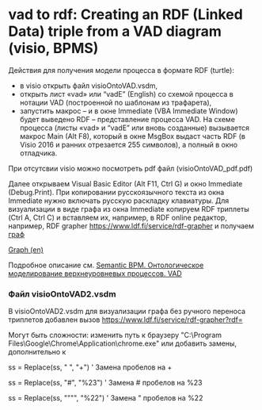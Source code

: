 # vad to rdf: Creating an RDF (Linked Data) triple from a VAD diagram (visio, BPMS)

Действия для получения модели процесса в формате RDF (turtle): 
- в visio открыть файл visioOntoVAD.vsdm, 
- открыть лист «vad» или “vadE” (English) со схемой процесса в нотации VAD (построенной по шаблонам из трафарета), 
- запустить макрос – и в окне Immediate (VBA Immediate Window) будет выведено RDF – представление процесса VAD.
На схеме процесса (листы «vad» и “vadE” или вновь созданные) вызывается макрос Main (Alt F8), который в окне MsgBox выдаст часть RDF (в Visio 2016 и ранних отрезается 255 символов), а полный в окно отладчика.

При отсутсвии visio можно посмотреть pdf файл (visioOntoVAD_pdf.pdf)

Далее открываем Visual Basic Editor (Alt F11, Ctrl G) и окно Immediate (Debug.Print). При копировании русскоязычного текста из окна Immediate нужно включать русскую раскладку клавиатуры. 
Для визуализации в виде графа из окна Immediate копируем RDF триплеты (Ctrl A, Ctrl C) и вставляем их, например, в RDF online редактор, например, RDF grapher
https://www.ldf.fi/service/rdf-grapher 
и получаем [граф](https://www.ldf.fi/service/rdf-grapher?rdf=%40prefix+%3A+%3Chttp%3A%2F%2Fexample.org%2F%3E+.%0D%0A%40prefix+rdfs%3A+%3Chttp%3A%2F%2Fwww.w3.org%2F2000%2F01%2Frdf-schema%23%3E+.%0D%0A%40prefix+rdf%3A+%3Chttp%3A%2F%2Fwww.w3.org%2F1999%2F02%2F22-rdf-syntax-ns%23%3E+.%0D%0A%3A%D0%98%D0%B7%D0%B3%D0%BE%D1%82%D0%BE%D0%B2%D0%BB%D0%B5%D0%BD%D0%B8%D0%B5_%D1%81%D0%BA%D1%80%D0%B5%D0%BF%D0%BA%D0%B8%0D%0A++++rdf%3Atype+%3AProcess+%3B%0D%0A++++rdfs%3Alabel+%22%D0%98%D0%B7%D0%B3%D0%BE%D1%82%D0%BE%D0%B2%D0%BB%D0%B5%D0%BD%D0%B8%D0%B5+%D1%81%D0%BA%D1%80%D0%B5%D0%BF%D0%BA%D0%B8%22+%3B%0D%0A++++%3AhasDia+%3AVADscheme_%D0%98%D0%B7%D0%B3%D0%BE%D1%82%D0%BE%D0%B2%D0%BB%D0%B5%D0%BD%D0%B8%D0%B5_%D1%81%D0%BA%D1%80%D0%B5%D0%BF%D0%BA%D0%B8+.%0D%0A%3AVADscheme_%D0%98%D0%B7%D0%B3%D0%BE%D1%82%D0%BE%D0%B2%D0%BB%D0%B5%D0%BD%D0%B8%D0%B5_%D1%81%D0%BA%D1%80%D0%B5%D0%BF%D0%BA%D0%B8+rdf%3Atype+%3ADiagram+.%0D%0A%0D%0A%3A%D0%97%D0%B0%D0%BA%D1%83%D0%BF%D0%BA%D0%B0_%D0%BC%D0%B0%D1%82%D0%B5%D1%80%D0%B8%D0%B0%D0%BB%D0%BE%D0%B2+%3AhasNext+%3A%D0%9D%D0%B0%D1%80%D0%B5%D0%B7%D0%BA%D0%B0_%D0%BF%D1%80%D0%BE%D0%B2%D0%BE%D0%BB%D0%BA%D0%B8+.%0D%0A%3A%D0%9D%D0%B0%D1%80%D0%B5%D0%B7%D0%BA%D0%B0_%D0%BF%D1%80%D0%BE%D0%B2%D0%BE%D0%BB%D0%BA%D0%B8+%3AhasNext+%3A%D0%98%D0%B7%D0%B3%D0%B8%D0%B1_%D0%BF%D1%80%D0%BE%D0%B2%D0%BE%D0%BB%D0%BA%D0%B8+.%0D%0A%3A%D0%98%D0%B7%D0%B3%D0%B8%D0%B1_%D0%BF%D1%80%D0%BE%D0%B2%D0%BE%D0%BB%D0%BA%D0%B8+%3AhasNext+%3A%D0%A4%D0%B0%D1%81%D0%BE%D0%B2%D0%BA%D0%B0_%D0%B8%D0%B7%D0%B4%D0%B5%D0%BB%D0%B8%D0%B9+.%0D%0A%3A%D0%A4%D0%B0%D1%81%D0%BE%D0%B2%D0%BA%D0%B0_%D0%B8%D0%B7%D0%B4%D0%B5%D0%BB%D0%B8%D0%B9+%3AhasNext+%3A%D0%A1%D0%BA%D0%BB%D0%B0%D0%B4%D1%81%D0%BA%D0%BE%D0%B5_%D1%85%D1%80%D0%B0%D0%BD%D0%B5%D0%BD%D0%B8%D0%B5+.%0D%0A%0D%0A%3A%D0%97%D0%B0%D0%BA%D1%83%D0%BF%D0%BA%D0%B0_%D0%BC%D0%B0%D1%82%D0%B5%D1%80%D0%B8%D0%B0%D0%BB%D0%BE%D0%B2%0D%0A++++rdfs%3Alabel+%22%D0%97%D0%B0%D0%BA%D1%83%D0%BF%D0%BA%D0%B0+%D0%BC%D0%B0%D1%82%D0%B5%D1%80%D0%B8%D0%B0%D0%BB%D0%BE%D0%B2%22+%3B%0D%0A++++rdf%3Atype+%3AProcess+%3B%0D%0A++++%3AisBegin+%3AVADscheme_%D0%98%D0%B7%D0%B3%D0%BE%D1%82%D0%BE%D0%B2%D0%BB%D0%B5%D0%BD%D0%B8%D0%B5_%D1%81%D0%BA%D1%80%D0%B5%D0%BF%D0%BA%D0%B8+.%0D%0A%0D%0A%3A%D0%9D%D0%B0%D1%80%D0%B5%D0%B7%D0%BA%D0%B0_%D0%BF%D1%80%D0%BE%D0%B2%D0%BE%D0%BB%D0%BA%D0%B8%0D%0A++++rdfs%3Alabel+%22%D0%9D%D0%B0%D1%80%D0%B5%D0%B7%D0%BA%D0%B0+%D0%BF%D1%80%D0%BE%D0%B2%D0%BE%D0%BB%D0%BA%D0%B8%22+%3B%0D%0A++++rdf%3Atype+%3AProcess+%3B%0D%0A++++%3AhasParent+%3A%D0%98%D0%B7%D0%B3%D0%BE%D1%82%D0%BE%D0%B2%D0%BB%D0%B5%D0%BD%D0%B8%D0%B5_%D1%81%D0%BA%D1%80%D0%B5%D0%BF%D0%BA%D0%B8+.%0D%0A%0D%0A%3A%D0%A4%D0%B0%D1%81%D0%BE%D0%B2%D0%BA%D0%B0_%D0%B8%D0%B7%D0%B4%D0%B5%D0%BB%D0%B8%D0%B9%0D%0A++++rdfs%3Alabel+%22%D0%A4%D0%B0%D1%81%D0%BE%D0%B2%D0%BA%D0%B0+%D0%B8%D0%B7%D0%B4%D0%B5%D0%BB%D0%B8%D0%B9%22+%3B%0D%0A++++rdf%3Atype+%3AProcess+%3B%0D%0A++++%3AhasParent+%3A%D0%98%D0%B7%D0%B3%D0%BE%D1%82%D0%BE%D0%B2%D0%BB%D0%B5%D0%BD%D0%B8%D0%B5_%D1%81%D0%BA%D1%80%D0%B5%D0%BF%D0%BA%D0%B8+.%0D%0A%0D%0A%3A%D0%98%D0%B7%D0%B3%D0%B8%D0%B1_%D0%BF%D1%80%D0%BE%D0%B2%D0%BE%D0%BB%D0%BA%D0%B8%0D%0A++++rdfs%3Alabel+%22%D0%98%D0%B7%D0%B3%D0%B8%D0%B1+%D0%BF%D1%80%D0%BE%D0%B2%D0%BE%D0%BB%D0%BA%D0%B8%22+%3B%0D%0A++++rdf%3Atype+%3AProcess+%3B%0D%0A++++%3AisExt+%3A%D0%98%D0%B7%D0%B3%D0%BE%D1%82%D0%BE%D0%B2%D0%BB%D0%B5%D0%BD%D0%B8%D0%B5_%D1%81%D0%BA%D1%80%D0%B5%D0%BF%D0%BA%D0%B8+.%0D%0A%0D%0A%3A%D0%A1%D0%BA%D0%BB%D0%B0%D0%B4%D1%81%D0%BA%D0%BE%D0%B5_%D1%85%D1%80%D0%B0%D0%BD%D0%B5%D0%BD%D0%B8%D0%B5%0D%0A++++rdfs%3Alabel+%22%D0%A1%D0%BA%D0%BB%D0%B0%D0%B4%D1%81%D0%BA%D0%BE%D0%B5+%D1%85%D1%80%D0%B0%D0%BD%D0%B5%D0%BD%D0%B8%D0%B5%22+%3B%0D%0A++++rdf%3Atype+%3AProcess+%3B%0D%0A++++%3AisEnd+%3AVADscheme_%D0%98%D0%B7%D0%B3%D0%BE%D1%82%D0%BE%D0%B2%D0%BB%D0%B5%D0%BD%D0%B8%D0%B5_%D1%81%D0%BA%D1%80%D0%B5%D0%BF%D0%BA%D0%B8+.%0D%0A&from=ttl&to=png)

[Graph (en)](https://www.ldf.fi/service/rdf-grapher?rdf=%40prefix+%3A+%3Chttp%3A%2F%2Fexample.org%2F%3E+.%0D%0A%40prefix+rdfs%3A+%3Chttp%3A%2F%2Fwww.w3.org%2F2000%2F01%2Frdf-schema%23%3E+.%0D%0A%40prefix+rdf%3A+%3Chttp%3A%2F%2Fwww.w3.org%2F1999%2F02%2F22-rdf-syntax-ns%23%3E+.%0D%0A%3AMaking_a_paper_clip%0D%0A++++rdf%3Atype+%3AProcess+%3B%0D%0A++++rdfs%3Alabel+%22Making+a+paper+clip%22+%3B%0D%0A++++%3AhasDia+%3AVADscheme_Making_a_paper_clip+.%0D%0A%3AVADscheme_Making_a_paper_clip+rdf%3Atype+%3ADiagram+.%0D%0A%0D%0A%3ABuy_wire+%3AhasNext+%3ACut_the_wire+.%0D%0A%3ACut_the_wire+%3AhasNext+%3ABend_the_wire+.%0D%0A%3ABend_the_wire+%3AhasNext+%3APack_paper_clips+.%0D%0A%3APack_paper_clips+%3AhasNext+%3AProduct_storage+.%0D%0A%0D%0A%3ABuy_wire%0D%0A++++rdfs%3Alabel+%22Buy+wire%22+%3B%0D%0A++++rdf%3Atype+%3AProcess+%3B%0D%0A++++%3AisBegin+%3AVADscheme_Making_a_paper_clip+.%0D%0A%0D%0A%3ACut_the_wire%0D%0A++++rdfs%3Alabel+%22Cut+the+wire%22+%3B%0D%0A++++rdf%3Atype+%3AProcess+%3B%0D%0A++++%3AhasParent+%3AMaking_a_paper_clip+.%0D%0A%0D%0A%3APack_paper_clips%0D%0A++++rdfs%3Alabel+%22Pack+paper+clips%22+%3B%0D%0A++++rdf%3Atype+%3AProcess+%3B%0D%0A++++%3AhasParent+%3AMaking_a_paper_clip+.%0D%0A%0D%0A%3ABend_the_wire%0D%0A++++rdfs%3Alabel+%22Bend+the+wire%22+%3B%0D%0A++++rdf%3Atype+%3AProcess+%3B%0D%0A++++%3AisExt+%3AMaking_a_paper_clip+.%0D%0A%0D%0A%3AProduct_storage%0D%0A++++rdfs%3Alabel+%22Product+storage%22+%3B%0D%0A++++rdf%3Atype+%3AProcess+%3B%0D%0A++++%3AisEnd+%3AVADscheme_Making_a_paper_clip+.%0D%0A&from=ttl&to=png)

Подробное описание см. [Semantic BPM. Онтологическое моделирование верхнеуровневых процессов. VAD](https://habr.com/ru/articles/828266/)

### Файл visioOntoVAD2.vsdm

В visioOntoVAD2.vsdm для визуализации графа без ручного переноса триплетов добавлен вызов https://www.ldf.fi/service/rdf-grapher?rdf=

Могут быть сложности: изменить путь к браузеру "C:\Program Files\Google\Chrome\Application\chrome.exe" или добавить замены, дополнительно к 

ss = Replace(ss, " ", "+") ' Замена пробелов на +

ss = Replace(ss, "#", "%23") ' Замена # пробелов на %23

ss = Replace(ss, """", "%22") ' Замена " пробелов на %22

